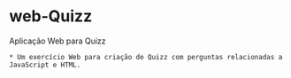 # web-Quizz
 Aplicação Web para Quizz

    * Um exercício Web para criação de Quizz com perguntas relacionadas a JavaScript e HTML. 
